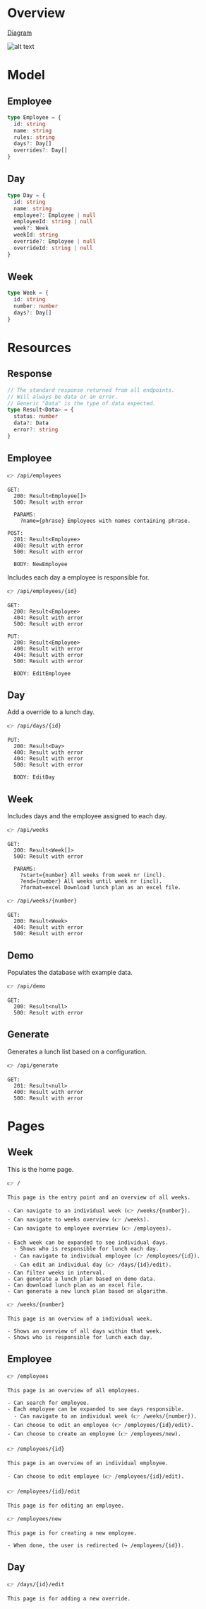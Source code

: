# Overview


[Diagram](https://www.figma.com/file/Y1dyZOYBwH37mUZetOqcJZ/Webapp-flow?node-id=0%3A1&t=CnjHxb64vofmWnW8-1)

![alt text](./flow.png)

# Model

## Employee

```ts
type Employee = {
  id: string
  name: string
  rules: string
  days?: Day[]
  overrides?: Day[]
}
```

## Day

```ts
type Day = {
  id: string
  name: string
  employee?: Employee | null
  employeeId: string | null
  week?: Week
  weekId: string
  override?: Employee | null
  overrideId: string | null
}
```

## Week

```ts
type Week = {
  id: string
  number: number
  days?: Day[]
}
```

# Resources

## Response

```ts
// The standard response returned from all endpoints.
// Will always be data or an error.
// Generic "Data" is the type of data expected.
type Result<Data> = {
  status: number
  data?: Data
  error?: string
}
```

## Employee

```
👉 /api/employees

GET:
  200: Result<Employee[]>
  500: Result with error

  PARAMS:
    ?name={phrase} Employees with names containing phrase.

POST:
  201: Result<Employee>
  400: Result with error
  500: Result with error

  BODY: NewEmployee
```

Includes each day a employee is responsible for.

```
👉 /api/employees/{id}

GET:
  200: Result<Employee>
  404: Result with error
  500: Result with error

PUT:
  200: Result<Employee>
  400: Result with error
  404: Result with error
  500: Result with error

  BODY: EditEmployee
```

## Day

Add a override to a lunch day.

```
👉 /api/days/{id}

PUT:
  200: Result<Day>
  400: Result with error
  404: Result with error
  500: Result with error

  BODY: EditDay
```

## Week

Includes days and the employee assigned to each day.

```
👉 /api/weeks

GET:
  200: Result<Week[]>
  500: Result with error

  PARAMS:
    ?start={number} All weeks from week nr (incl).
    ?end={number} All weeks until week nr (incl).
    ?format=excel Download lunch plan as an excel file.
```

```
👉 /api/weeks/{number}

GET:
  200: Result<Week>
  404: Result with error
  500: Result with error
```

## Demo

Populates the database with example data.

```
👉 /api/demo

GET:
  200: Result<null>
  500: Result with error
```

## Generate

Generates a lunch list based on a configuration.

```
👉 /api/generate

GET:
  201: Result<null>
  400: Result with error
  500: Result with error
```

# Pages

## Week 

This is the home page.

```
👉 /

This page is the entry point and an overview of all weeks.

- Can navigate to an individual week (👉 /weeks/{number}).
- Can navigate to weeks overview (👉 /weeks).
- Can navigate to employee overview (👉 /employees).

- Each week can be expanded to see individual days.
  - Shows who is responsible for lunch each day.
  - Can navigate to individual employee (👉 /employees/{id}).
  - Can edit an individual day (👉 /days/{id}/edit).
- Can filter weeks in interval.
- Can generate a lunch plan based on demo data.
- Can download lunch plan as an excel file.
- Can generate a new lunch plan based on algorithm.
```

```
👉 /weeks/{number}

This page is an overview of a individual week.

- Shows an overview of all days within that week.
- Shows who is responsible for lunch each day.
```

## Employee

```
👉 /employees

This page is an overview of all employees.

- Can search for employee.
- Each employee can be expanded to see days responsible.
  - Can navigate to an individual week (👉 /weeks/{number}).
- Can choose to edit an employee (👉 /employees/{id}/edit).
- Can choose to create an employee (👉 /employees/new).
```

```
👉 /employees/{id}

This page is an overview of an individual employee.

- Can choose to edit employee (👉 /employees/{id}/edit).
```

```
👉 /employees/{id}/edit

This page is for editing an employee.
```

```
👉 /employees/new

This page is for creating a new employee.

- When done, the user is redirected (↪️ /employees/{id}).
```

## Day

```
👉 /days/{id}/edit

This page is for adding a new override.
```
